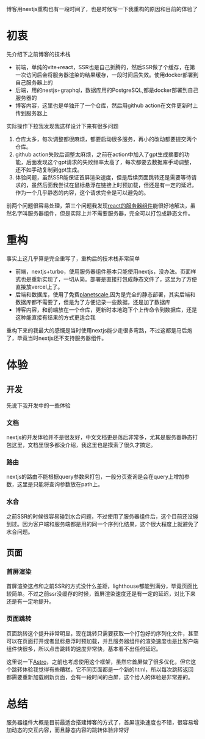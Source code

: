 博客用nextjs重构也有一段时间了，也是时候写一下我重构的原因和目前的体验了

# 初衷

先介绍下之前博客的技术栈

- 前端，单纯的vite+react，SSR也是自己折腾的，然后SSR做了个缓存，在第一次访问后会将服务器渲染的结果缓存，一段时间后失效。使用docker部署到自己服务器上的
- 后端，用的nestjs+graphql，数据库用的PostgreSQL,都是docker部署到自己服务器的
- 博客内容，这里也是单独开了一个仓库，然后用github action在文件更新时上传到服务器上

实际操作下拉我发现我这样设计下来有很多问题

1. 仓库太多，每次调整都很麻烦，都要启动很多服务，再小的改动都要提交两个仓库。
2. github action失败后调整太麻烦，之前在action中加入了gpt生成摘要的功能，后面发现这个gpt请求的失败频率太高了，每次都要去数据库手动调整，还不如手动复制到gpt生成。
3. 体验问题，虽然SSR能保证首屏渲染速度，但是后续页面跳转还是需要等待请求的，虽然后面我尝试在鼠标悬浮在链接上时预加载，但还是有一定的延迟，作为一个几乎静态的内容，这个请求完全是可以避免的。

前两个问题很容易处理，第三个问题我发现[react的服务器组件](https://react.dev/reference/react/use-server)能很好地解决，虽然名字叫服务器组件，但是实际上并不需要服务器，完全可以打包成静态文件。

# 重构

事实上这几乎算是完全重写了，重构后的技术栈非常简单

- 前端，nextjs+turbo，使用服务器组件基本只能使用nextjs，没办法。页面样式也是重新实现了，一切从简。部署是直接打包成静态文件了，这里为了方便直接放vercel上了。
- 后端和数据库，使用了免费[planetscale](https://planetscale.com/),因为是完全的静态部署，其实后端和数据库都不需要了，但是为了方便记录一些数据，还是加了数据库
- 博客内容，和前端放在一个仓库，更新时本地跑下个上传命令到数据库，还是这种能直接有结果的方式更适合我

重构下来的我最大的感慨是当时使用nextjs能少走很多弯路，不过这都是马后炮了，毕竟当时nextjs还不支持服务器组件。

# 体验

## 开发

先说下我开发中的一些体验

### 文档

nextjs的开发体验并不是很友好，中文文档更是落后非常多，尤其是服务器静态打包这里，文档里很多都没介绍，我这里也是摸索了很久才搞定。

### 路由

nextjs的路由不能根据query参数来打包，一般分页查询是会在query上增加参数，这里是只能将查询参数放在path上。

### 水合

之前SSR的时候很容易碰到水合问题，不过使用了服务器组件后，这个目前还没碰到过。因为客户端和服务端都是用的同一个序列化结果，这个很大程度上就避免了水合问题。

## 页面

### 首屏渲染

首屏渲染这点和之前SSR的方式没什么差距，lighthouse都能到满分，毕竟页面比较简单。不过之前ssr没缓存的时候，首屏渲染速度还是有一定的延迟，对比下来还是有一定地提升。

### 页面跳转

页面跳转这个提升非常明显，现在跳转只需要获取一个打包好的序列化文件，甚至可以在页面打开或者鼠标悬浮时预加载，并且服务器组件的渲染速度也是比客户端组件快很多，所以点击跳转的速度非常快，基本看不出任何延迟。

这里说一下[Astro](https://astro.build/)，之前也考虑使用这个框架，虽然它首屏做了很多优化，但它这个跳转体验我觉得有些糟糕，它不同页面都是一个新的html，所以每次跳转返回都需要重新加载刷新页面，会有一段时间的白屏，这个给人的体验是非常差的。

# 总结

服务器组件大概是目前最适合搭建博客的方式了，首屏渲染速度也不错，很容易增加动态的交互内容，而且静态内容的跳转体验非常好
